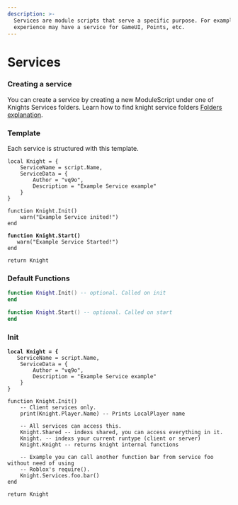 ```yaml
---
description: >-
  Services are module scripts that serve a specific purpose. For example a
  experience may have a service for GameUI, Points, etc.
---
```


# Services

### Creating a service <a href="#creating-a-service" id="creating-a-service"></a>

You can create a service by creating a new ModuleScript under one of Knights Services folders. Learn how to find knight service folders [Folders explanation](https://app.gitbook.com/s/ZVYkqtpa3etiCJsYeGLR/\~/changes/YBDQiMUocThlJ09JRJ9Z/knight/folders-explanation).

### Template <a href="#template" id="template"></a>

Each service is structured with this template.

<pre class="language-lua"><code class="lang-lua">local Knight = {
	ServiceName = script.Name,
	ServiceData = {
		Author = "vq9o",
		Description = "Example Service example"
	}
}

function Knight.Init()
	warn("Example Service inited!")
end

<strong>function Knight.Start()
</strong>	warn("Example Service Started!")
end

return Knight</code></pre>

### Default Functions <a href="#default-functions" id="default-functions"></a>

```lua
function Knight.Init() -- optional. Called on init
end
```

```lua
function Knight.Start() -- optional. Called on start
end
```

### Init <a href="#init" id="init"></a>

<pre class="language-lua"><code class="lang-lua"><strong>local Knight = {
</strong>	ServiceName = script.Name,
	ServiceData = {
		Author = "vq9o",
		Description = "Example Service example"
	}
}

function Knight.Init()
	-- Client services only.
	print(Knight.Player.Name) -- Prints LocalPlayer name
	
	-- All services can access this.
	Knight.Shared -- indexs shared, you can access everything in it.
	Knight. -- indexs your current runtype (client or server)
	Knight.Knight -- returns knight internal functions
	
	-- Example you can call another function bar from service foo without need of using
	-- Roblox's require().
	Knight.Services.foo.bar()
end

return Knight</code></pre>
